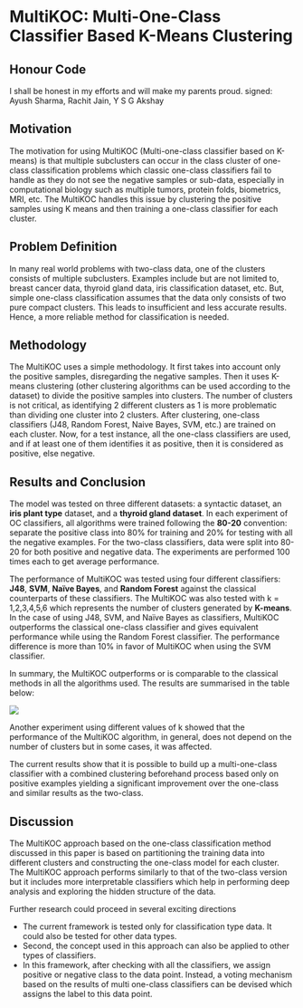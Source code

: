 # MultiKOC: Multi-One-Class Classifier Based K-Means Clustering

## Honour Code
 I shall be honest in my efforts and will make my parents proud. 
 signed: Ayush Sharma, Rachit Jain, Y S G Akshay

## Motivation
The motivation for using MultiKOC (Multi-one-class classifier based on K-means) is that multiple subclusters can occur in the class cluster of one-class classification problems which classic one-class classifiers fail to handle as they do not see the negative samples or sub-data, especially in computational biology such as multiple tumors, protein folds, biometrics, MRI, etc. The MultiKOC handles this issue by clustering the positive samples using K means and then training a one-class classifier for each cluster.

## Problem Definition
In many real world problems with two-class data, one of the clusters consists of multiple subclusters. Examples include but are not limited to, breast cancer data, thyroid gland data, iris classification dataset, etc. But, simple one-class classification assumes that the data only consists of two pure compact clusters. This leads to insufficient and less accurate results. Hence, a more reliable method for classification is needed.

## Methodology
The MultiKOC uses a simple methodology. It first takes into account only the positive samples, disregarding the negative samples. Then it uses K-means clustering (other clustering algorithms can be used according to the dataset) to divide the positive samples into clusters. The number of clusters is not critical, as identifying 2 different clusters as 1 is more problematic than dividing one cluster into 2 clusters. After clustering, one-class classifiers (J48, Random Forest, Naive Bayes, SVM, etc.) are trained on each cluster. 
Now, for a test instance, all the one-class classifiers are used, and if at least one of them identifies it as positive, then it is considered as positive, else negative.

<!-- ### **Algorithm** -->
<!-- ![](https://i.imgur.com/1zPdjHp.png)
**<center>Fig 1. Illustration of proposed method.</center>** -->

## Results and Conclusion 
The model was tested on three different datasets: a syntactic dataset, an **iris plant type** dataset, and a **thyroid gland dataset**.  In each experiment of OC classifiers, all algorithms were trained following the **80-20** convention: separate the positive class into 80% for training and 20% for testing with all the negative examples. For the two-class classifiers, data were split into 80-20 for both positive and negative data. The experiments are performed 100 times each to get average performance.

The performance of MultiKOC was tested using four different classifiers: **J48**, **SVM**, **Naïve Bayes**, and **Random Forest** against the classical counterparts of these classifiers. The MultiKOC was also tested with k = 1,2,3,4,5,6 which represents the number of clusters generated by **K-means**. In the case of using J48, SVM, and Naïve Bayes as classifiers, MultiKOC outperforms the classical one-class classifier and gives equivalent performance while using the Random Forest classifier. The performance difference is more than 10% in favor of MultiKOC when using the SVM classifier.

In summary, the MultiKOC outperforms or is comparable to the classical methods in all the algorithms used. The results are summarised in the table below:

![](https://i.imgur.com/rdvFOnq.png)


Another experiment using different values of k showed that the performance of the MultiKOC algorithm, in general, does not depend on the number of clusters but in some cases, it was affected. 

The current results show that it is possible to build up a multi-one-class classifier with a combined clustering beforehand process based only on positive examples yielding a significant improvement over the one-class and similar results as the two-class.

## Discussion
The MultiKOC approach based on the one-class classification method discussed in this paper is based on partitioning the training data into different clusters and constructing the one-class model for each cluster. The MultiKOC approach performs similarly to that of the two-class version but it includes more interpretable classifiers which help in performing deep analysis and exploring the hidden structure of the data. 

Further research could proceed in several exciting directions
* The current framework is tested only for classification type data. It could also be tested for other data types. 
* Second, the concept used in this approach can also be applied to other types of classifiers.
* In this framework, after checking with all the classifiers, we assign positive or negative class to the data point. Instead, a voting mechanism based on the results of multi one-class classifiers can be devised which assigns the label to this data point.
